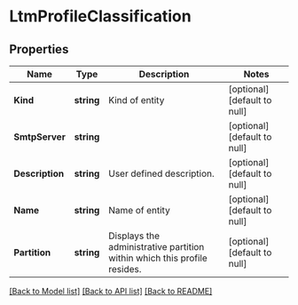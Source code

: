 # LtmProfileClassification

## Properties
Name | Type | Description | Notes
------------ | ------------- | ------------- | -------------
**Kind** | **string** | Kind of entity | [optional] [default to null]
**SmtpServer** | **string** |  | [optional] [default to null]
**Description** | **string** | User defined description. | [optional] [default to null]
**Name** | **string** | Name of entity | [optional] [default to null]
**Partition** | **string** | Displays the administrative partition within which this profile resides. | [optional] [default to null]

[[Back to Model list]](../README.md#documentation-for-models) [[Back to API list]](../README.md#documentation-for-api-endpoints) [[Back to README]](../README.md)


